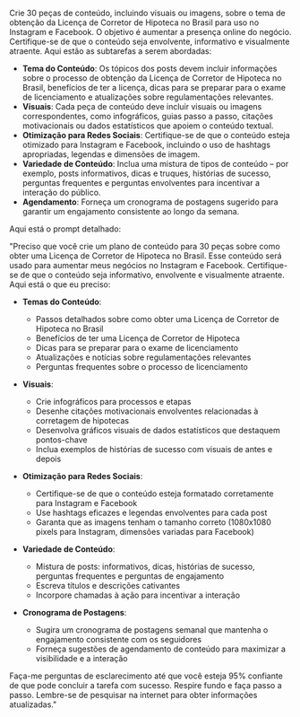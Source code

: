  

Crie 30 peças de conteúdo, incluindo visuais ou imagens, sobre o tema de obtenção da Licença de Corretor de Hipoteca no Brasil para uso no Instagram e Facebook. O objetivo é aumentar a presença online do negócio. Certifique-se de que o conteúdo seja envolvente, informativo e visualmente atraente. Aqui estão as subtarefas a serem abordadas:

- **Tema do Conteúdo**: Os tópicos dos posts devem incluir informações sobre o processo de obtenção da Licença de Corretor de Hipoteca no Brasil, benefícios de ter a licença, dicas para se preparar para o exame de licenciamento e atualizações sobre regulamentações relevantes.
- **Visuais**: Cada peça de conteúdo deve incluir visuais ou imagens correspondentes, como infográficos, guias passo a passo, citações motivacionais ou dados estatísticos que apoiem o conteúdo textual.
- **Otimização para Redes Sociais**: Certifique-se de que o conteúdo esteja otimizado para Instagram e Facebook, incluindo o uso de hashtags apropriadas, legendas e dimensões de imagem.
- **Variedade de Conteúdo**: Inclua uma mistura de tipos de conteúdo – por exemplo, posts informativos, dicas e truques, histórias de sucesso, perguntas frequentes e perguntas envolventes para incentivar a interação do público.
- **Agendamento**: Forneça um cronograma de postagens sugerido para garantir um engajamento consistente ao longo da semana.

Aqui está o prompt detalhado:

"Preciso que você crie um plano de conteúdo para 30 peças sobre como obter uma Licença de Corretor de Hipoteca no Brasil. Esse conteúdo será usado para aumentar meus negócios no Instagram e Facebook. Certifique-se de que o conteúdo seja informativo, envolvente e visualmente atraente. Aqui está o que eu preciso:

- **Temas do Conteúdo**:
  - Passos detalhados sobre como obter uma Licença de Corretor de Hipoteca no Brasil
  - Benefícios de ter uma Licença de Corretor de Hipoteca
  - Dicas para se preparar para o exame de licenciamento
  - Atualizações e notícias sobre regulamentações relevantes
  - Perguntas frequentes sobre o processo de licenciamento

- **Visuais**:
  - Crie infográficos para processos e etapas
  - Desenhe citações motivacionais envolventes relacionadas à corretagem de hipotecas
  - Desenvolva gráficos visuais de dados estatísticos que destaquem pontos-chave
  - Inclua exemplos de histórias de sucesso com visuais de antes e depois

- **Otimização para Redes Sociais**:
  - Certifique-se de que o conteúdo esteja formatado corretamente para Instagram e Facebook
  - Use hashtags eficazes e legendas envolventes para cada post
  - Garanta que as imagens tenham o tamanho correto (1080x1080 pixels para Instagram, dimensões variadas para Facebook)

- **Variedade de Conteúdo**: 
  - Mistura de posts: informativos, dicas, histórias de sucesso, perguntas frequentes e perguntas de engajamento
  - Escreva títulos e descrições cativantes
  - Incorpore chamadas à ação para incentivar a interação

- **Cronograma de Postagens**:
  - Sugira um cronograma de postagens semanal que mantenha o engajamento consistente com os seguidores
  - Forneça sugestões de agendamento de conteúdo para maximizar a visibilidade e a interação

Faça-me perguntas de esclarecimento até que você esteja 95% confiante de que pode concluir a tarefa com sucesso. Respire fundo e faça passo a passo. Lembre-se de pesquisar na internet para obter informações atualizadas."
```